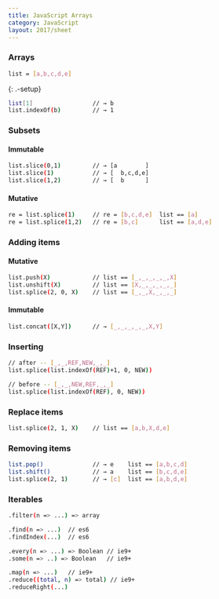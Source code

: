 ```yaml
---
title: JavaScript Arrays
category: JavaScript
layout: 2017/sheet
---
```


### Arrays

```bash
list = [a,b,c,d,e]
```

{: .-setup}

```bash
list[1]                 // → b
list.indexOf(b)         // → 1
```

### Subsets

#### Immutable

```bash
list.slice(0,1)         // → [a        ]
list.slice(1)           // → [  b,c,d,e]
list.slice(1,2)         // → [  b      ]
```

#### Mutative

```bash
re = list.splice(1)     // re = [b,c,d,e]  list == [a]
re = list.splice(1,2)   // re = [b,c]      list == [a,d,e]
```

### Adding items

#### Mutative

```bash
list.push(X)            // list == [_,_,_,_,_,X]
list.unshift(X)         // list == [X,_,_,_,_,_]
list.splice(2, 0, X)    // list == [_,_,X,_,_,_]
```

#### Immutable

```bash
list.concat([X,Y])      // → [_,_,_,_,_,X,Y]
```

### Inserting

```bash
// after -- [_,_,REF,NEW,_,_]
list.splice(list.indexOf(REF)+1, 0, NEW))
```

```bash
// before -- [_,_,NEW,REF,_,_]
list.splice(list.indexOf(REF), 0, NEW))
```

### Replace items

```bash
list.splice(2, 1, X)    // list == [a,b,X,d,e]
```

### Removing items

```bash
list.pop()              // → e    list == [a,b,c,d]
list.shift()            // → a    list == [b,c,d,e]
list.splice(2, 1)       // → [c]  list == [a,b,d,e]
```

### Iterables

```bash
.filter(n => ...) => array
```

```bash
.find(n => ...)  // es6
.findIndex(...)  // es6
```

```bash
.every(n => ...) => Boolean // ie9+
.some(n => ..) => Boolean   // ie9+
```

```bash
.map(n => ...)   // ie9+
.reduce((total, n) => total) // ie9+
.reduceRight(...)
```

